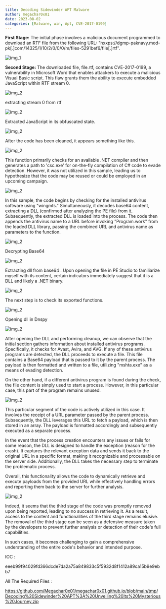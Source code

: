 ```yaml
---
title: Decoding Sidewinder APT Malware
author: megachar0x01
date: 2023-08-02
categories: [Malware, win, Apt, CVE-2017-0199]
---
```


**First Stage:** The initial phase involves a malicious document programmed to download an RTF file from the following URL: "hxxps://dgmp-paknavy.mod-pk[.]com/14325/1/10/2/0/0/0/m/files-5291bef6/file[.]rtf".


<img src="https://i.imgur.com/Yq0fwVc.png" alt="img_1">

**Second Stage:** The downloaded file, file.rtf, contains CVE-2017-0199, a vulnerability in Microsoft Word that enables attackers to execute a malicious Visual Basic script. This flaw grants them the ability to execute embedded JavaScript within RTF stream 0.

<img src="https://i.imgur.com/wD7iGKU.png" alt="img_2">

extracting stream 0 from rtf

<img src="https://i.imgur.com/Y5tNZos.png" alt="img_2">


Extracted JavaScript in its obfuscated state.

<img src="https://i.imgur.com/izUZk5m.png" alt="img_2">

After the code has been cleaned, it appears something like this.

<img src="https://i.imgur.com/eekl6xS.png" alt="img_2">

This function primarily checks for an available .NET compiler and then generates a path to 'csc.exe' for on-the-fly compilation of C# code to evade detection. However, it was not utilized in this sample, leading us to hypothesize that the code may be reused or could be employed in an upcoming campaign.

<img src="https://i.imgur.com/2tG7LwJ.png" alt="img_2">



In this sample, the code begins by checking for the installed antivirus software using "wingmts." Simultaneously, it decodes base64 content, extracting a DLL (confirmed after analyzing the PE file) from it. Subsequently, the extracted DLL is loaded into the process. The code then appends the antivirus name to a URL before invoking "Program.work" from the loaded DLL library, passing the combined URL and antivirus name as parameters to the function.

<img src="https://i.imgur.com/BAVpnx8.png" alt="img_2">

Decrypting Base64

<img src="https://i.imgur.com/QXbZiWX.png" alt="img_2">

Ectracting dll from base64 . Upon opening the file in PE Studio to familiarize myself with its content, certain indicators immediately suggest that it is a DLL and likely a .NET binary.

<img src="https://i.imgur.com/3g2y9k6.png" alt="img_2">

The next step is to check its exported functions.

<img src="https://i.imgur.com/WGDcDkY.png" alt="img_2">

Opening dll in Dnspy

<img src="https://i.imgur.com/NYeyhJj.png" alt="img_2">

After opening the DLL and performing cleanup, we can observe that the initial section gathers information about installed antivirus programs. Specifically, it checks for Avast, Avira, and AVG. If any of these antivirus programs are detected, the DLL proceeds to execute a file. This file contains a Base64 payload that is passed to it by the parent process. The payload is then formatted and written to a file, utilizing "mshta.exe" as a means of evading detection.

On the other hand, if a different antivirus program is found during the check, the file content is simply used to start a process. However, in this particular case, this part of the program remains unused.

<img src="https://i.imgur.com/0TrZbBg.png" alt="img_2">


This particular segment of the code is actively utilized in this case. It involves the receipt of a URL parameter passed by the parent process. Subsequently, the DLL leverages this URL to fetch a payload, which is then stored in an array. The payload is formatted accordingly and subsequently executed as a separate process.

In the event that the process creation encounters any issues or fails for some reason, the DLL is designed to handle the exception (reason for the crash). It captures the relevant exception data and sends it back to the original URL in a specific format, making it recognizable and processable on the server side. Additionally, the DLL takes the necessary step to terminate the problematic process.

Overall, this functionality allows the code to dynamically retrieve and execute payloads from the provided URL while effectively handling errors and reporting them back to the server for further analysis.

<img src="https://i.imgur.com/bawTPT8.png" alt="img_2">

Indeed, it seems that the third stage of the code was promptly removed upon being reported, leading to no success in retrieving it. As a result, access to the content and functionalities of the third stage remains elusive. The removal of the third stage can be seen as a defensive measure taken by the developers to prevent further analysis or detection of their code's full capabilities.

In such cases, it becomes challenging to gain a comprehensive understanding of the entire code's behavior and intended purpose.



IOC :

eeeb99f94029fd366dcde7da2a75a849833c5f5932d8f1412a89ca15b9e9ebb7

All The Required Files :

https://github.com/Megachar0x01/megachar0x01.github.io/blob/main/tmp/Decoding%20Sidewinder%20APT%3A%20Unveiling%20Its%20Mysterious%20Journey.zip
